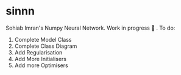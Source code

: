 # sinnn
 Sohiab Imran's Numpy Neural Network. Work in progress 🔨 .
 To do:
 1) Complete Model Class
 2) Complete Class Diagram
 3) Add Regularisation
 4) Add More Initialisers
 5) Add more Optimisers
